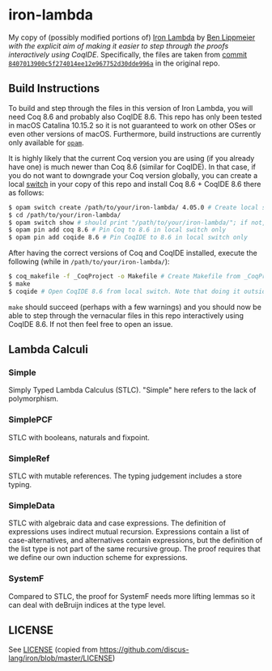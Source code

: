 # iron-lambda

My copy of (possibly modified portions of) [Iron Lambda](https://github.com/discus-lang/iron) by [Ben Lippmeier](https://github.com/benl23x5) _with the explicit aim of making it easier to step through the proofs interactively using CoqIDE_. Specifically, the files are taken from [commit `8407013900c5f274014ee12e967752d30dde996a`](https://github.com/discus-lang/iron/commit/8407013900c5f274014ee12e967752d30dde996a) in the original repo.

## Build Instructions

To build and step through the files in this version of Iron Lambda, you will need Coq 8.6 and probably also CoqIDE 8.6. This repo has only been tested in macOS Catalina 10.15.2 so it is not guaranteed to work on other OSes or even other versions of macOS. Furthermore, build instructions are currently only available for [`opam`](https://opam.ocaml.org).

It is highly likely that the current Coq version you are using (if you already have one) is much newer than Coq 8.6 (similar for CoqIDE). In that case, if you do not want to downgrade your Coq version globally, you can create a local [switch](https://opam.ocaml.org/doc/man/opam-switch.html) in your copy of this repo and install Coq 8.6 + CoqIDE 8.6 there as follows:

```bash
$ opam switch create /path/to/your/iron-lambda/ 4.05.0 # Create local switch and install OCaml 4.05.0 there
$ cd /path/to/your/iron-lambda/
$ opam switch show # should print "/path/to/your/iron-lambda/"; if not, do NOT proceed
$ opam pin add coq 8.6 # Pin Coq to 8.6 in local switch only
$ opam pin add coqide 8.6 # Pin CoqIDE to 8.6 in local switch only
```

After having the correct versions of Coq and CoqIDE installed, execute the following (while in `/path/to/your/iron-lambda/`):

```bash
$ coq_makefile -f _CoqProject -o Makefile # Create Makefile from _CoqProject
$ make
$ coqide # Open CoqIDE 8.6 from local switch. Note that doing it outside of /path/to/your/iron-lambda/ will open your default (probably much newer) version of CoqIDE!
```

`make` should succeed (perhaps with a few warnings) and you should now be able to step through the vernacular files in this repo interactively using CoqIDE 8.6. If not then feel free to open an issue.

## Lambda Calculi

### Simple

Simply Typed Lambda Calculus (STLC). "Simple" here refers to the lack of polymorphism.

### SimplePCF

STLC with booleans, naturals and fixpoint.

### SimpleRef

STLC with mutable references. The typing judgement includes a store typing.

### SimpleData

STLC with algebraic data and case expressions. The definition of expressions uses indirect mutual recursion. Expressions contain a list of case-alternatives, and alternatives contain expressions, but the definition of the list type is not part of the same recursive group. The proof requires that we define our own induction scheme for expressions.

### SystemF

Compared to STLC, the proof for SystemF needs more lifting lemmas so it can deal with deBruijn indices at the type level.

## LICENSE

See [LICENSE](./blob/master/LICENSE) (copied from https://github.com/discus-lang/iron/blob/master/LICENSE)
